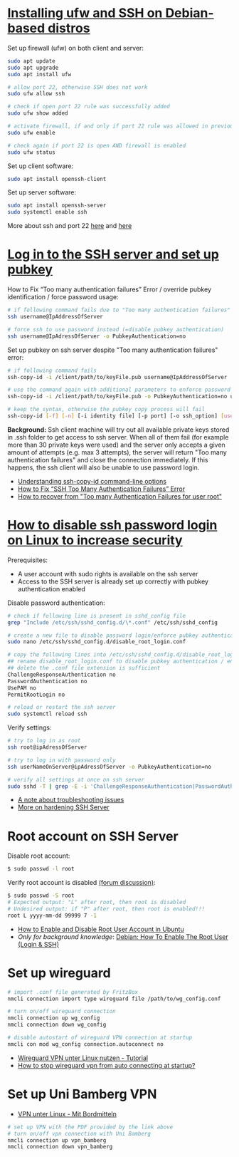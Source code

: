 # [Installing ufw and SSH on Debian-based distros](https://www.cyberciti.biz/faq/how-to-install-ssh-on-ubuntu-linux-using-apt-get/)

Set up firewall (ufw) on both client and server:
```bash
sudo apt update
sudo apt upgrade
sudo apt install ufw

# allow port 22, otherwise SSH does not work
sudo ufw allow ssh

# check if open port 22 rule was successfully added
sudo ufw show added

# activate firewall, if and only if port 22 rule was allowed in previous command
sudo ufw enable

# check again if port 22 is open AND firewall is enabled
sudo ufw status
```

Set up client software:
```bash
sudo apt install openssh-client
```

Set up server software:
```bash
sudo apt install openssh-server
sudo systemctl enable ssh
```

More about ssh and port 22 [here](https://www.cyberciti.biz/faq/ufw-allow-incoming-ssh-connections-from-a-specific-ip-address-subnet-on-ubuntu-debian/) and [here](https://www.cherryservers.com/blog/how-to-configure-ubuntu-firewall-with-ufw)

# [Log in to the SSH server and set up pubkey](https://www.cyberciti.biz/faq/how-to-disable-ssh-password-login-on-linux/)

How to Fix “Too many authentication failures” Error / override pubkey identification / force password usage:
```bash
# if following command fails due to "Too many authentication failures"
ssh username@IpAddressOfServer

# force ssh to use password instead (=disable pubkey authentication)
ssh username@IpAdressOfServer -o PubkeyAuthentication=no
```

Set up pubkey on ssh server despite "Too many authentication failures" error:
```bash
# if following command fails
ssh-copy-id -i /client/path/to/keyFile.pub username@IpAddressOfServer

# use the command again with additional parameters to enforce password authentication
ssh-copy-id -i /client/path/to/keyFile.pub -o PubkeyAuthentication=no username@IpAddressOfServer

# keep the syntax, otherwise the pubkey copy process will fail
ssh-copy-id [-f] [-n] [-i identity file] [-p port] [-o ssh_option] [user@]hostname
```

**Background:** Ssh client machine will try out all available private keys stored in .ssh folder to get access to ssh server. When all of them fail (for example more than 30 private keys were used) and the server only accepts a given amount of attempts (e.g. max 3 attempts), the server will return "Too many authentication failures" and close the connection immediately. If this happens, the ssh client will also be unable to use password login.

- [Understanding ssh-copy-id command-line options](https://www.ssh.com/academy/ssh/copy-id)
- [How to Fix “SSH Too Many Authentication Failures” Error](https://www.tecmint.com/fix-ssh-too-many-authentication-failures-error/)
- [How to recover from "Too many Authentication Failures for user root"](https://serverfault.com/questions/36291/how-to-recover-from-too-many-authentication-failures-for-user-root)

# [How to disable ssh password login on Linux to increase security](https://www.cyberciti.biz/faq/how-to-disable-ssh-password-login-on-linux/)

Prerequisites:
- A user account with sudo rights is available on the ssh server
- Access to the SSH server is already set up correctly with pubkey authentication enabled

Disable password authentication:
```bash
# check if following line is present in sshd_config file
grep "Include /etc/ssh/sshd_config.d/\*.conf" /etc/ssh/sshd_config

# create a new file to disable password login/enforce pubkey authentication
sudo nano /etc/ssh/sshd_config.d/disable_root_login.conf

# copy the following lines into /etc/ssh/sshd_config.d/disable_root_login.conf and save it
## rename disable_root_login.conf to disable pubkey authentication / enable password authentcation
## delete the .conf file extension is sufficient
ChallengeResponseAuthentication no
PasswordAuthentication no
UsePAM no
PermitRootLogin no

# reload or restart the ssh server
sudo systemctl reload ssh
```

Verify settings:
```bash
# try to log in as root
ssh root@ipAdressOfServer

# try to log in with password only
ssh userNameOnServer@ipAdressOfServer -o PubkeyAuthentication=no

# verify all settings at once on ssh server
sudo sshd -T | grep -E -i 'ChallengeResponseAuthentication|PasswordAuthentication|UsePAM|PermitRootLogin'
```

- [A note about troubleshooting issues](https://www.cyberciti.biz/faq/how-to-disable-ssh-password-login-on-linux/)
- [More on hardening SSH Server](https://download.asperasoft.com/download/docs/client/3.5.2/client_admin_linux/webhelp/dita/ssh_server.html)

# Root account on SSH Server

Disable root account:
```bash
$ sudo passwd -l root
```

Verify root account is disabled [(forum discussion)](https://ubuntuforums.org/archive/index.php/t-1884813.html):
```bash
$ sudo passwd -S root
# Expected output: "L" after root, then root is disabled
# Undesired output: if "P" after root, then root is enabled!!!
root L yyyy-mm-dd 99999 7 -1
```

- [How to Enable and Disable Root User Account in Ubuntu](https://linuxize.com/post/how-to-enable-and-disable-root-user-account-in-ubuntu/)
- *Only for background knowledge*: [Debian: How To Enable The Root User (Login & SSH)](https://raspberrytips.com/enable-root-debian/)

# Set up wireguard

```bash
# import .conf file generated by FritzBox
nmcli connection import type wireguard file /path/to/wg_config.conf

# turn on/off wireguard connection
nmcli connection up wg_config
nmcli connection down wg_config

# disable autostart of wireguard VPN connection at startup
nmcli con mod wg_config connection.autoconnect no
```
- [Wireguard VPN unter Linux nutzen - Tutorial](https://www.youtube.com/watch?v=npDDELuiqxY)
- [How to stop wireguard vpn from auto connecting at startup?](https://www.reddit.com/r/kde/comments/17ud9kj/how_to_stop_wireguard_vpn_from_auto_connecting_at/)

# Set up Uni Bamberg VPN

- [VPN unter Linux - Mit Bordmitteln](https://www.uni-bamberg.de/its/dienstleistungen/netz/vpn/einrichten/linux/)
```bash
# set up VPN with the PDF provided by the link above
# turn on/off vpn connection with Uni Bamberg
nmcli connection up vpn_bamberg
nmcli connection down vpn_bamberg
```
